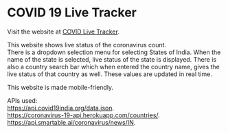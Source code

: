 # COVID 19 Live Tracker 

Visit the website at <a href="https://covid-live-track.herokuapp.com/">COVID Live Tracker</a>.

This website shows live status of the coronavirus count.<br> 
There is a dropdown selection menu for selecting States of India. When the name of the state is selected, live status of the state is displayed. There is also a country search bar which when entered the country name, gives the live status of that country as well. These values are updated in real time. 

This website is made mobile-friendly.

APIs used: <br>
<a href="https://api.covid19india.org/data.json ">https://api.covid19india.org/data.json</a>.<br>
<a href="https://coronavirus-19-api.herokuapp.com/countries/ ">https://coronavirus-19-api.herokuapp.com/countries/</a>.<br>
<a href="https://api.smartable.ai/coronavirus/news/IN">https://api.smartable.ai/coronavirus/news/IN</a>.<br>
